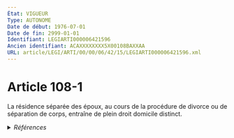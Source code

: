 ```yaml
---
État: VIGUEUR
Type: AUTONOME
Date de début: 1976-07-01
Date de fin: 2999-01-01
Identifiant: LEGIARTI000006421596
Ancien identifiant: ACAXXXXXXXX5X00108BAXXAA
URL: article/LEGI/ARTI/00/00/06/42/15/LEGIARTI000006421596.xml
---
```


<h1>Article 108-1</h1>

La résidence séparée des époux, au cours de la procédure de divorce ou de
séparation de corps, entraîne de plein droit domicile distinct.


<details>
  <summary><em>Références</em></summary>

  <h2>Textes faisant référence à l'article</h2>
  
  <ul>
    <li>
      <a href="https://legal.tricoteuses.fr//redirection/JORFTEXT000000888294?vers=git&vers=legifrance">Loi n° 75-617 du 11 juillet 1975 portant réforme du divorce</a> CREATION cible
    </li>
  </ul>
  
  <h2>Références faites par l'article</h2>
  
  <ul>
    <li>
      CODIFICATION source Loi 1803-03-14
    </li>
    <li>
      1975-07-11 CREATION source <a href="https://legal.tricoteuses.fr//redirection/JORFTEXT000000888294?vers=git&vers=legifrance">Loi n° 75-617 du 11 juillet 1975 portant réforme du divorce</a>
    </li>
  </ul>
</details>
